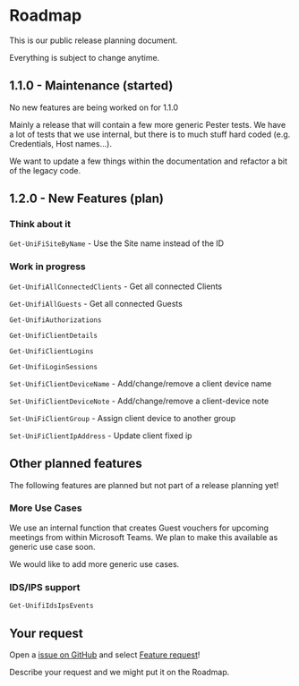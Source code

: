 # Roadmap

This is our public release planning document.

Everything is subject to change anytime.

## 1.1.0 - Maintenance (started)

No new features are being worked on for 1.1.0

Mainly a release that will contain a few more generic Pester tests.
We have a lot of tests that we use internal, but there is to much stuff hard coded (e.g. Credentials, Host names...).

We want to update a few things within the documentation and refactor a bit of the legacy code.

## 1.2.0 - New Features (plan)

### Think about it

`Get-UniFiSiteByName` - Use the Site name instead of the ID

### Work in progress

`Get-UnifiAllConnectedClients` - Get all connected Clients

`Get-UnifiAllGuests` - Get all connected Guests

`Get-UnifiAuthorizations`

`Get-UnifiClientDetails`

`Get-UnifiClientLogins`

`Get-UnifiLoginSessions`

`Set-UnifiClientDeviceName` - Add/change/remove a client device name

`Set-UnifiClientDeviceNote` - Add/change/remove a client-device note

`Set-UniFiClientGroup` - Assign client device to another group

`Set-UniFiClientIpAddress` - Update client fixed ip

## Other planned features

The following features are planned but not part of a release planning yet!

### More Use Cases

We use an internal function that creates Guest vouchers for upcoming meetings from within Microsoft Teams. We plan to make this available as generic use case soon.

We would like to add more generic use cases.

### IDS/IPS support

`Get-UnifiIdsIpsEvents`

## Your request

Open a [issue on GitHub](https://github.com/Enatec/UniFiTooling/issues/new/choose) and select [Feature request](https://github.com/Enatec/UniFiTooling/issues/new?assignees=&labels=&template=feature_request.md&title=)!

Describe your request and we might put it on the Roadmap.
